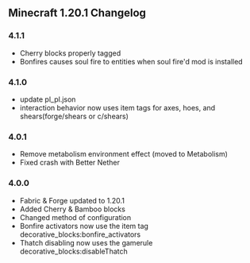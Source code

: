## Minecraft 1.20.1 Changelog

### 4.1.1
- Cherry blocks properly tagged
- Bonfires causes soul fire to entities when soul fire'd mod is installed

### 4.1.0
- update pl_pl.json
- interaction behavior now uses item tags for axes, hoes, and shears(forge/shears or c/shears)

### 4.0.1
- Remove metabolism environment effect (moved to Metabolism)
- Fixed crash with Better Nether

### 4.0.0 
- Fabric & Forge updated to 1.20.1
- Added Cherry & Bamboo blocks
- Changed method of configuration
- Bonfire activators now use the item tag decorative_blocks:bonfire_activators
- Thatch disabling now uses the gamerule decorative_blocks:disableThatch

